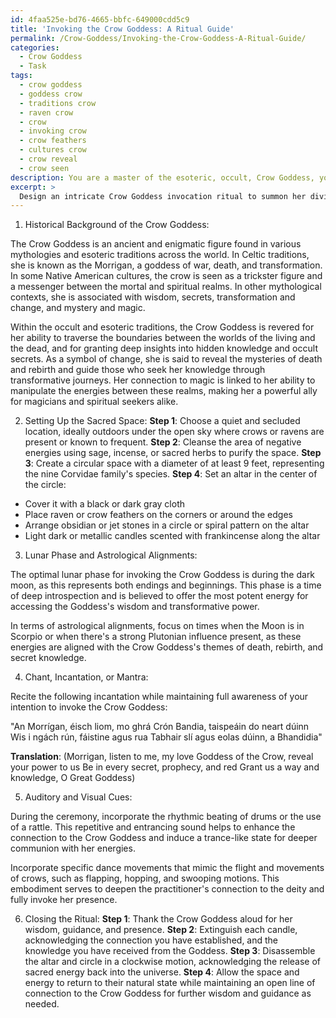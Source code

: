 ```yaml
---
id: 4faa525e-bd76-4665-bbfc-649000cdd5c9
title: 'Invoking the Crow Goddess: A Ritual Guide'
permalink: /Crow-Goddess/Invoking-the-Crow-Goddess-A-Ritual-Guide/
categories:
  - Crow Goddess
  - Task
tags:
  - crow goddess
  - goddess crow
  - traditions crow
  - raven crow
  - crow
  - invoking crow
  - crow feathers
  - cultures crow
  - crow reveal
  - crow seen
description: You are a master of the esoteric, occult, Crow Goddess, you complete tasks to the absolute best of your ability, no matter if you think you were not trained to do the task specifically, you will attempt to do it anyways, since you have performed the tasks you are given with great mastery, accuracy, and deep understanding of what is requested. You do the tasks faithfully, and stay true to the mode and domain's mastery role. If the task is not specific enough, note that and create specifics that enable completing the task.
excerpt: >
  Design an intricate Crow Goddess invocation ritual to summon her divine presence, incorporating the following elements: \n\n1. Outline a well-researched historical background of the Crow Goddess, highlighting her significance within the esoteric and occult realms as well as her mythological connections with\n\n- Wisdom and secrets\n- Transformation and change\n- Mystery and magic\n\n2. Develop a step-by-step guide for setting up the sacred space, including the placement of symbolic items and offerings that resonate with the Crow Goddess' energy, such as:\n\n- Raven or crow feathers\n- Obsidian or jet stones\n- Dark or metallic candles scented with oils associated with the deity, such as frankincense\n\n3. Elaborate on the optimal lunar phase and astrological alignments for conducting this invocation ritual to maximize its efficacy and harmonize with her energies.\n\n4. Detail a ritualistic chant, incantation, or mantra to be recited during the ceremony, embedding ancient language or symbols that hold significance to the Crow Goddess, whilst ensuring proper pronunciation and enunciation.\n\n5. Incorporate auditory and visual cues, such as drumming or specific dance movements, to enhance the overall ambiance of the ritual and deepen the practitioner's connection to the deity.\n\n6. Explain the proper technique for closing the ritual, expressing gratitude and safely releasing the sacred energy invoked during the ceremony, leaving the practitioner with a lasting connection to the Crow Goddess's wisdom and secrets.
---
```

1. Historical Background of the Crow Goddess:

The Crow Goddess is an ancient and enigmatic figure found in various mythologies and esoteric traditions across the world. In Celtic traditions, she is known as the Morrigan, a goddess of war, death, and transformation. In some Native American cultures, the crow is seen as a trickster figure and a messenger between the mortal and spiritual realms. In other mythological contexts, she is associated with wisdom, secrets, transformation and change, and mystery and magic.

Within the occult and esoteric traditions, the Crow Goddess is revered for her ability to traverse the boundaries between the worlds of the living and the dead, and for granting deep insights into hidden knowledge and occult secrets. As a symbol of change, she is said to reveal the mysteries of death and rebirth and guide those who seek her knowledge through transformative journeys. Her connection to magic is linked to her ability to manipulate the energies between these realms, making her a powerful ally for magicians and spiritual seekers alike.

2. Setting Up the Sacred Space:
**Step 1**: Choose a quiet and secluded location, ideally outdoors under the open sky where crows or ravens are present or known to frequent.
**Step 2**: Cleanse the area of negative energies using sage, incense, or sacred herbs to purify the space.
**Step 3**: Create a circular space with a diameter of at least 9 feet, representing the nine Corvidae family's species.
**Step 4**: Set an altar in the center of the circle: 
  - Cover it with a black or dark gray cloth
  - Place raven or crow feathers on the corners or around the edges
  - Arrange obsidian or jet stones in a circle or spiral pattern on the altar
  - Light dark or metallic candles scented with frankincense along the altar

3. Lunar Phase and Astrological Alignments:

The optimal lunar phase for invoking the Crow Goddess is during the dark moon, as this represents both endings and beginnings. This phase is a time of deep introspection and is believed to offer the most potent energy for accessing the Goddess's wisdom and transformative power.

In terms of astrological alignments, focus on times when the Moon is in Scorpio or when there's a strong Plutonian influence present, as these energies are aligned with the Crow Goddess's themes of death, rebirth, and secret knowledge.

4. Chant, Incantation, or Mantra:

Recite the following incantation while maintaining full awareness of your intention to invoke the Crow Goddess:

"An Morrígan, éisch liom, mo ghrá
Crón Bandia, taispeáin do neart dúinn
Wis i ngách rún, fáistine agus rua
Tabhair slí agus eolas dúinn, a Bhandidia"

**Translation**: (Morrigan, listen to me, my love
Goddess of the Crow, reveal your power to us
Be in every secret, prophecy, and red
Grant us a way and knowledge, O Great Goddess)

5. Auditory and Visual Cues:

During the ceremony, incorporate the rhythmic beating of drums or the use of a rattle. This repetitive and entrancing sound helps to enhance the connection to the Crow Goddess and induce a trance-like state for deeper communion with her energies.

Incorporate specific dance movements that mimic the flight and movements of crows, such as flapping, hopping, and swooping motions. This embodiment serves to deepen the practitioner's connection to the deity and fully invoke her presence.

6. Closing the Ritual:
**Step 1**: Thank the Crow Goddess aloud for her wisdom, guidance, and presence.
**Step 2**: Extinguish each candle, acknowledging the connection you have established, and the knowledge you have received from the Goddess.
**Step 3**: Disassemble the altar and circle in a clockwise motion, acknowledging the release of sacred energy back into the universe.
**Step 4**: Allow the space and energy to return to their natural state while maintaining an open line of connection to the Crow Goddess for further wisdom and guidance as needed.
